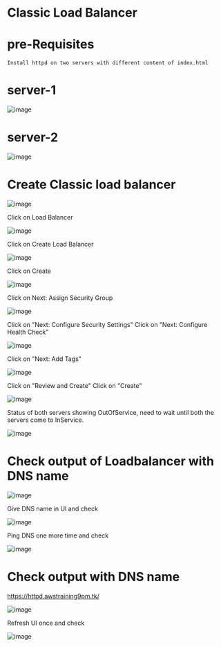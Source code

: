 # Classic Load Balancer

# pre-Requisites
    Install httpd on two servers with different content of index.html
# server-1
  ![image](https://user-images.githubusercontent.com/58024415/107868307-69e3d780-6ea9-11eb-8869-7509527e6a5b.png)
# server-2
  ![image](https://user-images.githubusercontent.com/58024415/107868412-23db4380-6eaa-11eb-8f9d-1d56fcf62eb6.png)
# Create Classic load balancer
  ![image](https://user-images.githubusercontent.com/58024415/107868427-4cfbd400-6eaa-11eb-9162-41b415535291.png)
  
  Click on Load Balancer
  
  ![image](https://user-images.githubusercontent.com/58024415/107868455-82082680-6eaa-11eb-9985-1b5cce1b875f.png)

  Click on Create Load Balancer
  
  ![image](https://user-images.githubusercontent.com/58024415/107868472-9fd58b80-6eaa-11eb-891d-53412f3d221e.png)

  Click on Create
  
  ![image](https://user-images.githubusercontent.com/58024415/107868493-baa80000-6eaa-11eb-8021-c29e7454cc88.png)

  Click on Next: Assign Security Group
  
  ![image](https://user-images.githubusercontent.com/58024415/107868528-f642ca00-6eaa-11eb-9911-203f3a1a9b66.png)

  Click on "Next: Configure Security Settings"
  Click on "Next: Configure Health Check"
  
  ![image](https://user-images.githubusercontent.com/58024415/107868548-330ec100-6eab-11eb-9280-4c675d5d11ed.png)

  Click on "Next: Add Tags"
  
  ![image](https://user-images.githubusercontent.com/58024415/107868558-4752be00-6eab-11eb-8d7d-ea4b5733a6ac.png)

  Click on "Review and Create"
  Click on "Create"
  
  ![image](https://user-images.githubusercontent.com/58024415/107868586-808b2e00-6eab-11eb-8175-10148a67f9a3.png)

  Status of both servers showing OutOfService, need to wait until both the servers come to InService.

  ![image](https://user-images.githubusercontent.com/58024415/107868615-d233b880-6eab-11eb-8629-a01678c5a378.png)

# Check output of Loadbalancer with DNS name
  ![image](https://user-images.githubusercontent.com/58024415/107868639-05764780-6eac-11eb-9bdf-663fc0e4d518.png)
 
  Give DNS name in UI and check 
  
  ![image](https://user-images.githubusercontent.com/58024415/107868649-158e2700-6eac-11eb-96d8-da30b14f46a6.png)
  
  Ping DNS one more time and check
  
  ![image](https://user-images.githubusercontent.com/58024415/107868655-1e7ef880-6eac-11eb-9b7c-4ffb079e0853.png)
# Check output with DNS name
  https://httpd.awstraining9pm.tk/
  
  ![image](https://user-images.githubusercontent.com/58024415/107871963-585ff700-6ecc-11eb-9a1c-19311c808d2d.png)
  
  Refresh UI once and check
  
  ![image](https://user-images.githubusercontent.com/58024415/107871965-5dbd4180-6ecc-11eb-93f7-4bc9eb931a20.png)
